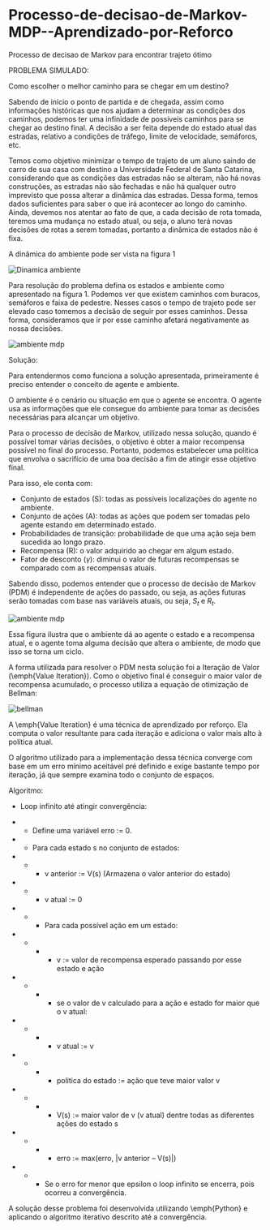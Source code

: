 # Processo-de-decisao-de-Markov-MDP--Aprendizado-por-Reforco
Processo de decisao de Markov para encontrar trajeto ótimo


PROBLEMA SIMULADO:

Como escolher o melhor caminho para se chegar em um destino?

Sabendo de início o ponto de partida e de chegada, assim como informações históricas que nos ajudam a determinar as condições dos caminhos, podemos ter uma infinidade de possíveis caminhos para se chegar ao destino final. A decisão a ser feita depende do estado atual das estradas, relativo a condições de tráfego, limite de velocidade, semáforos, etc.

Temos como objetivo minimizar o tempo de trajeto de um aluno saindo de carro de sua casa com destino a Universidade Federal de Santa Catarina, considerando que as condições das estradas não se alteram, não há novas construções, as estradas não são fechadas e não há qualquer outro imprevisto que possa alterar a dinâmica das estradas. Dessa forma, temos dados suficientes para saber o que irá acontecer ao longo do caminho. Ainda, devemos nos atentar ao fato de que, a cada decisão de rota tomada, teremos uma mudança no estado atual, ou seja, o aluno terá novas decisões de rotas a serem tomadas, portanto a dinâmica de estados não é fixa.

A dinâmica do ambiente pode ser vista na figura 1

![Dinamica ambiente](https://github.com/nicolasantero/Processo-de-decisao-de-Markov-MDP--Aprendizado-por-Reforco/blob/main/images/MDP.PNG?raw=true)

Para resolução do problema defina os estados e ambiente como apresentado na figura 1. Podemos ver que existem caminhos com buracos, semáforos e faixa de pedestre. Nesses casos o tempo de trajeto pode ser elevado caso tomemos a decisão de seguir por esses caminhos. Dessa forma, consideramos que ir por esse caminho afetará negativamente as nossa decisões.


![ambiente mdp](https://github.com/nicolasantero/Processo-de-decisao-de-Markov-MDP--Aprendizado-por-Reforco/blob/main/images/ambienteMDP.png?raw=true)

Solução:

Para entendermos como funciona a solução apresentada, primeiramente é preciso entender o conceito de agente e ambiente. 

O ambiente é o cenário ou situação em que o agente se encontra. O agente usa as informações que ele consegue do ambiente para tomar as decisões necessárias para alcançar um objetivo.

Para o processo de decisão de Markov, utilizado nessa solução, quando é possível tomar várias decisões, o objetivo é obter a maior recompensa possível no final do processo. Portanto, podemos estabelecer uma política que envolva o sacrifício de uma boa decisão a fim de atingir esse objetivo final.

Para isso, ele conta com:


- Conjunto de estados (S): todas as possíveis localizações do agente no ambiente.
- Conjunto de ações (A):  todas as ações que podem ser tomadas pelo agente estando em determinado estado. 
- Probabilidades de transição: probabilidade de que uma ação seja bem sucedida ao longo prazo. 
- Recompensa (R): o valor adquirido ao chegar em algum estado.
- Fator de desconto ($\gamma$): diminui o valor de futuras recompensas se comparado com as recompensas atuais.


Sabendo disso, podemos entender que o processo de decisão de Markov (PDM) é independente de ações do passado, ou seja, as ações futuras serão tomadas com base nas variáveis atuais, ou seja, $S_t$ e $R_t$. 

![ambiente mdp](https://github.com/nicolasantero/Processo-de-decisao-de-Markov-MDP--Aprendizado-por-Reforco/blob/main/images/agente_ambiente.jpg?raw=true)

Essa figura ilustra que o ambiente dá ao agente o estado e a recompensa atual, e o agente toma alguma decisão que altera o ambiente, de modo que isso se torna um ciclo.

A forma utilizada para resolver o PDM nesta solução foi a Iteração de Valor (\emph{Value Iteration}). Como o objetivo final é conseguir o maior valor de recompensa acumulado, o processo utiliza a equação de otimização de Bellman:


![bellman](https://github.com/nicolasantero/Processo-de-decisao-de-Markov-MDP--Aprendizado-por-Reforco/blob/main/images/bellman.png?raw=true)

A \emph{Value Iteration} é uma técnica de aprendizado por reforço. Ela computa o valor resultante para cada iteração e adiciona o valor mais alto à política atual. 

O algoritmo utilizado para a implementação dessa técnica converge com base em um erro mínimo aceitável pré definido e exige bastante tempo por iteração, já que sempre examina todo o conjunto de espaços.


Algoritmo:


- Loop infinito até atingir convergência:
    
- - Define uma variável erro := 0. 
- - Para cada estado s no conjunto de estados:
- - - v anterior := V(s)   (Armazena o valor anterior do estado)
- - - v atual := 0
- - - Para cada possível ação em um estado:
- - - - v := valor de recompensa esperado passando por esse estado e ação
- - - - se o valor de v calculado para a ação e estado for maior que o v atual:
- - - - v atual := v
- - - - politica do estado := ação que teve maior valor v
- - - - V(s) := maior valor de v (v atual) dentre todas as diferentes ações do estado s
- - - - erro := max(erro, |v anterior – V(s)|)
- - - Se o erro for menor que epsilon o loop infinito se encerra, pois ocorreu a convergência.

A solução desse problema foi desenvolvida utilizando \emph{Python} e aplicando o algoritmo iterativo descrito até a convergência.



